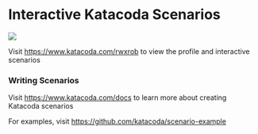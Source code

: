 # Interactive Katacoda Scenarios

[![](http://shields.katacoda.com/katacoda/rwxrob/count.svg)](https://www.katacoda.com/rwxrob "Get your profile on Katacoda.com")

Visit https://www.katacoda.com/rwxrob to view the profile and interactive scenarios

### Writing Scenarios
Visit https://www.katacoda.com/docs to learn more about creating Katacoda scenarios

For examples, visit https://github.com/katacoda/scenario-example
